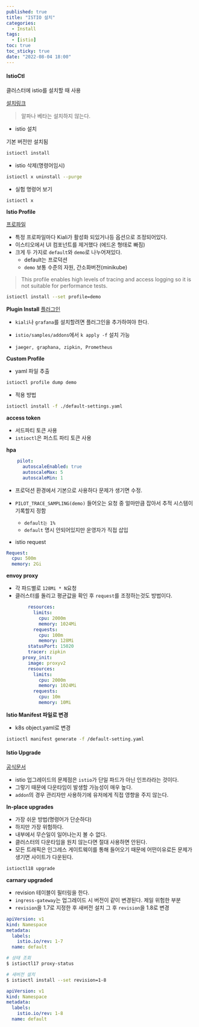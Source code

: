 ```yaml
---
published: true
title: "ISTIO 설치"
categories:
  - Install
tags:
  - [istio]
toc: true
toc_sticky: true
date: "2022-08-04 18:00"
---
```


#### IstioCtl

클러스터에 istio를 설치할 때 사용

[설치링크](https://istio.io/latest/docs/setup/getting-started/#download)

> 알파나 베타는 설치하지 않는다.

* istio 설치

기본 버전만 설치됨

```bash
istioctl install
```

* istio 삭제(명령어임시)

```bash
istioctl x uninstall --purge
```

* 실험 명령어 보기

```bash
istioctl x
```

**Istio Profile**

[프로파일](https://istio.io/latest/docs/setup/additional-setup/config-profiles/)

- 특정 프로파일마다 Kiali가 활성화 되있거나등 옵션으로 조정되어있다.
- 이스티오에서 UI 컴포넌트를 제거했다 (에드온 형태로 빠짐)
- 크게 두 가지로 `default`와 `demo`로 나누어져있다.
    - default는 프로덕션
    - `demo` 보통 수준의 자원, 간소화버전(minikube)

> This profile enables high levels of tracing and access logging so it is not suitable for performance tests.

```bash
istioctl install --set profile=demo
```

**Plugin Install**
[플러그인](https://istio.io/latest/docs/ops/integrations/)

* `kiali`나 `grafana`를 설치할려면 플러그인을 추가하여야 한다.

* `istio/samples/addons`에서 `k apply -f` 설치 가능
* `jaeger, graphana, zipkin, Prometheus`

**Custom Profile**

* yaml 파일 추출

```bash
istioctl profile dump demo
```

* 적용 방법

```bash
istioctl install -f ./default-settings.yaml
```

**access token**

* 서드파티 토큰 사용
* `istioctl`은 퍼스트 파티 토큰 사용

**hpa**

```yaml
    pilot:
      autoscaleEnabled: true
      autoscaleMax: 5
      autoscaleMin: 1
```

* 프로덕션 환경에서 기본으로 사용하다 문제가 생기면 수정.

* `PILOT_TRACE_SAMPLING(demo)` 들어오는 요청 중 얼마만큼 잡아서 추적 시스템이 기록할지 정함
    * `default는 1%`
    * `default` 명시 안되어있지만 운영자가 직접 삽입
* istio request

```yaml
Request:
  cpu: 500m
  memory: 2Gi
```

**envoy proxy**

* 각 파드별로 `128Mi * N`요청 
* 클러스터를 돌리고 평균값을 확인 후 `request`를 조정하는것도 방법이다.

```yaml
        resources:
          limits:
            cpu: 2000m
            memory: 1024Mi
          requests:
            cpu: 100m
            memory: 128Mi
        statusPort: 15020
        tracer: zipkin
      proxy_init:
        image: proxyv2
        resources:
          limits:
            cpu: 2000m
            memory: 1024Mi
          requests:
            cpu: 10m
            memory: 10Mi
```

**Istio Manifest 파일로 변경**

* k8s object.yaml로 변경

```bash
istioctl manifest generate -f /default-setting.yaml
```

#### Istio Upgrade

[공식문서](https://istio.io/latest/docs/setup/upgrade/)

* istio 업그레이드의 문제점은 `istio`가 단일 파드가 아닌 인프라라는 것이다.
* 그렇기 때문에 다운타임이 발생할 가능성이 매우 높다.
* `addon`의 경우 관리자만 사용하기에 유저에게 직접 영향을 주지 않는다.

**In-place upgrades**

* 가장 쉬운 방법(명령어가 단순하다)
* 하지만 가장 위험하다.
* 내부에서 무슨일이 일어나는지 볼 수 없다.
* 클러스터의 다운타임을 원치 않는다면 절대 사용하면 안된다.
* 모든 트래픽은 인그레스 게이트웨이를 통해 들어오기 때문에 어떤이유로든 문제가 생기면 사이트가 다운된다.

```bash
istioctl18 upgrade 
```

**carnary upgraded**

* revision 테이블이 필터링을 한다.
* `ingress-gateway`는 업그레이드 시 버전이 같이 변경된다. 제일 위험한 부분
* `revision`을 1.7로 지정한 후 새버전 설치 그 후 `revision`을 1.8로 변경 

```yaml
apiVersion: v1
kind: Namespace
metadata:
  labels:
    istio.io/rev: 1-7
  name: default 
```

```bash
# 상태 조회
$ istioctl17 proxy-status

# 새버전 설치
$ istioctl install --set revision=1-8
```

```yaml
apiVersion: v1
kind: Namespace
metadata:
  labels:
    istio.io/rev: 1-8
  name: default 
```

